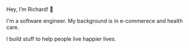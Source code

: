 Hey, I’m Richard! 👋 

I'm a software engineer. My background is in e-commerece and health care. 

I build stuff to help people live happier lives.

<!---
richardyoungdev/richardyoungdev is a ✨ special ✨ repository because its `README.md` (this file) appears on your GitHub profile.
You can click the Preview link to take a look at your changes.
--->
